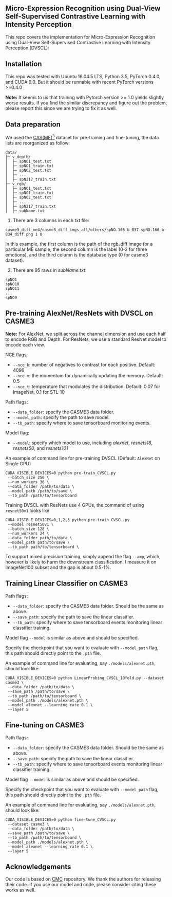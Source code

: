 ## Micro-Expression Recognition using Dual-View Self-Supervised Contrastive Learning with Intensity Perception

This repo covers the implementation for Micro-Expression Recognition using Dual-View Self-Supervised Contrastive Learning with Intensity Perception (DVSCL):


## Installation

This repo was tested with Ubuntu 16.04.5 LTS, Python 3.5, PyTorch 0.4.0, and CUDA 9.0. But it should be runnable with recent PyTorch versions >=0.4.0

**Note:** It seems to us that training with Pytorch version >= 1.0 yields slightly worse results. If you find the similar discrepancy and figure out the problem, please report this since we are trying to fix it as well.

## Data preparation
We used the [CAS(ME)<sup>3</sup>](https://ieeexplore.ieee.org/abstract/document/9774929) dataset for pre-training and fine-tuning, the data lists are reorganized as follow:

```
data/
├─ v_depth/
│  ├─ spNO1_test.txt
│  ├─ spNO1_train.txt
│  ├─ spNO2_test.txt
│  ├─ ...
│  ├─ spN217_train.txt
├─ v_rgb/
│  ├─ spNO1_test.txt
│  ├─ spNO1_train.txt
│  ├─ spNO2_test.txt
│  ├─ ...
│  ├─ spN217_train.txt
│  ├─ subName.txt
```
1. There are 3 columns in each txt file: 
```
casme3_diff_me4/casme3_diff_imgs_all/others/spNO.166-b-837-spNO.166-b-834_diff.png 1 0
```
In this example, the first column is the path of the rgb_diff image for a particular ME sample, the second column is the label (0-2 for three emotions), and the third column is the database type (0 for casme3 dataset).

2. There are 95 raws in _subName.txt_: 
```
spNO1
spNO10
spNO11
...
spNO9
```

## Pre-training AlexNet/ResNets with DVSCL on CASME3

**Note:** For AlexNet, we split across the channel dimension and use each half to encode RGB and Depth. For ResNets, we use a standard ResNet model to encode each view.

NCE flags:
- `--nce_k`: number of negatives to contrast for each positive. Default: 4096
- `--nce_m`: the momentum for dynamically updating the memory. Default: 0.5
- `--nce_t`: temperature that modulates the distribution. Default: 0.07 for ImageNet, 0.1 for STL-10

Path flags:
- `--data_folder`: specify the CASME3 data folder.
- `--model_path`: specify the path to save model.
- `--tb_path`: specify where to save tensorboard monitoring events.

Model flag:
- `--model`: specify which model to use, including *alexnet*, *resnets18*, *resnets50*, and *resnets101*

An example of command line for pre-training DVSCL (Default: `AlexNet` on Single GPU)
```
CUDA_VISIBLE_DEVICES=0 python pre-train_CVSCL.py 
 --batch_size 256 \
 --num_workers 36 \
 --data_folder /path/to/data \
 --model_path /path/to/save \
 --tb_path /path/to/tensorboard
```

Training DVSCL with ResNets use 4 GPUs, the command of using `resnet50v1` looks like
```
CUDA_VISIBLE_DEVICES=0,1,2,3 python pre-train_CVSCL.py 
 --model resnet50v1 \
 --batch_size 128 \
 --num_workers 24 \
 --data_folder path/to/data \
 --model_path path/to/save \
 --tb_path path/to/tensorboard \
```

To support mixed precision training, simply append the flag `--amp`, which, however is likely to harm the downstream classification. I measure it on ImageNet100 subset and the gap is about 0.5-1%.


## Training Linear Classifier on CASME3

Path flags:
- `--data_folder`: specify the CASME3 data folder. Should be the same as above.
- `--save_path`: specify the path to save the linear classifier.
- `--tb_path`: specify where to save tensorboard events monitoring linear classifier training.

Model flag `--model` is similar as above and should be specified.

Specify the checkpoint that you want to evaluate with `--model_path` flag, this path should directly point to the `.pth` file.

An example of command line for evaluating, say `./models/alexnet.pth`, should look like:
```
CUDA_VISIBLE_DEVICES=0 python LinearProbing_CVSCL_10fold.py --dataset casme3 \
 --data_folder /path/to/data \
 --save_path /path/to/save \
 --tb_path /path/to/tensorboard \
 --model_path ./models/alexnet.pth \
 --model alexnet --learning_rate 0.1 \
 --layer 5
```

## Fine-tuning on CASME3

Path flags:
- `--data_folder`: specify the CASME3 data folder. Should be the same as above.
- `--save_path`: specify the path to save the linear classifier.
- `--tb_path`: specify where to save tensorboard events monitoring linear classifier training.

Model flag `--model` is similar as above and should be specified.

Specify the checkpoint that you want to evaluate with `--model_path` flag, this path should directly point to the `.pth` file.

An example of command line for evaluating, say `./models/alexnet.pth`, should look like:
```
CUDA_VISIBLE_DEVICES=0 python fine-tune_CVSCL.py 
 --dataset casme3 \
 --data_folder /path/to/data \
 --save_path /path/to/save \
 --tb_path /path/to/tensorboard \
 --model_path ./models/alexnet.pth \
 --model alexnet --learning_rate 0.1 \
 --layer 5
```


## Acknowledgements

Our code is based on [CMC](https://github.com/HobbitLong/CMC) repository. We thank the authors for releasing their code. If you use our model and code, please consider citing these works as well.